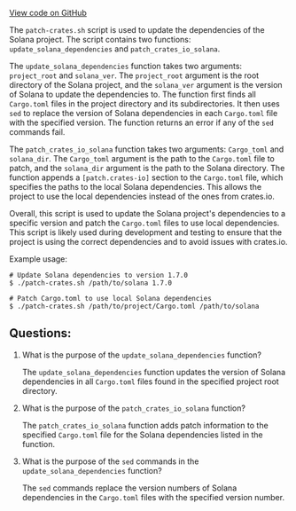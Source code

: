 
[View code on GitHub](https://github.com/solana-labs/solana/blob/master/scripts/patch-crates.sh)

The `patch-crates.sh` script is used to update the dependencies of the Solana project. The script contains two functions: `update_solana_dependencies` and `patch_crates_io_solana`.

The `update_solana_dependencies` function takes two arguments: `project_root` and `solana_ver`. The `project_root` argument is the root directory of the Solana project, and the `solana_ver` argument is the version of Solana to update the dependencies to. The function first finds all `Cargo.toml` files in the project directory and its subdirectories. It then uses `sed` to replace the version of Solana dependencies in each `Cargo.toml` file with the specified version. The function returns an error if any of the `sed` commands fail.

The `patch_crates_io_solana` function takes two arguments: `Cargo_toml` and `solana_dir`. The `Cargo_toml` argument is the path to the `Cargo.toml` file to patch, and the `solana_dir` argument is the path to the Solana directory. The function appends a `[patch.crates-io]` section to the `Cargo.toml` file, which specifies the paths to the local Solana dependencies. This allows the project to use the local dependencies instead of the ones from crates.io. 

Overall, this script is used to update the Solana project's dependencies to a specific version and patch the `Cargo.toml` files to use local dependencies. This script is likely used during development and testing to ensure that the project is using the correct dependencies and to avoid issues with crates.io. 

Example usage:
```
# Update Solana dependencies to version 1.7.0
$ ./patch-crates.sh /path/to/solana 1.7.0

# Patch Cargo.toml to use local Solana dependencies
$ ./patch-crates.sh /path/to/project/Cargo.toml /path/to/solana
```
## Questions: 
 1. What is the purpose of the `update_solana_dependencies` function?
    
    The `update_solana_dependencies` function updates the version of Solana dependencies in all `Cargo.toml` files found in the specified project root directory.

2. What is the purpose of the `patch_crates_io_solana` function?
    
    The `patch_crates_io_solana` function adds patch information to the specified `Cargo.toml` file for the Solana dependencies listed in the function.

3. What is the purpose of the `sed` commands in the `update_solana_dependencies` function?
    
    The `sed` commands replace the version numbers of Solana dependencies in the `Cargo.toml` files with the specified version number.